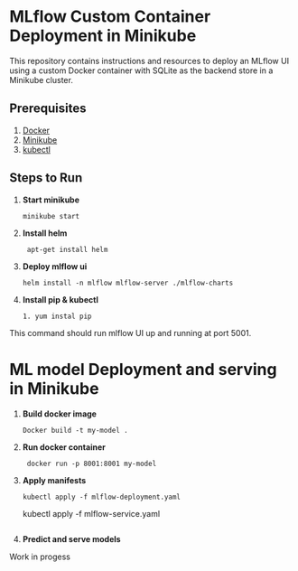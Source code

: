 # MLflow Custom Container Deployment in Minikube

This repository contains instructions and resources to deploy an MLflow UI using a custom Docker container with SQLite as the backend store in a Minikube cluster.

## Prerequisites

1. [Docker](https://docs.docker.com/get-docker/)
2. [Minikube](https://minikube.sigs.k8s.io/docs/start/)
3. [kubectl](https://docs.docker.com/get-docker/)

## Steps to Run
 
1. **Start minikube**
    ```
    minikube start
    ```
2. **Install helm**
   ```
    apt-get install helm
    ```
3. **Deploy mlflow ui**
    ```
    helm install -n mlflow mlflow-server ./mlflow-charts
    ```
4. **Install pip & kubectl**
    ```
    1. yum instal pip
    ```

This command should run mlflow UI up and running at port 5001.

# ML model Deployment and serving in Minikube
1. **Build  docker image**
    ```
    Docker build -t my-model .
    ```
2. **Run docker container**
   ```
    docker run -p 8001:8001 my-model
    ```
3. **Apply manifests**
    ```
    kubectl apply -f mlflow-deployment.yaml
    ```
    kubectl apply -f mlflow-service.yaml
    ```

4. **Predict and serve models**





Work in progess